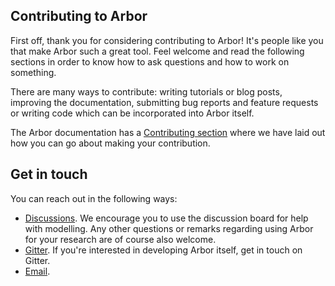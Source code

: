## Contributing to Arbor

First off, thank you for considering contributing to Arbor! It's people like you that
make Arbor such a great tool. Feel welcome and read the following sections in order to
know how to ask questions and how to work on something.

There are many ways to contribute: writing tutorials or blog posts, improving the
documentation, submitting bug reports and feature requests or writing code which can be
incorporated into Arbor itself.

The Arbor documentation has a [Contributing section](https://docs.arbor-sim.org/en/latest/contrib)
where we have laid out how you can go about making your contribution.

## Get in touch

You can reach out in the following ways:

* [Discussions](https://github.com/arbor-sim/arbor/discussions). We encourage you to use the discussion board for help with modelling. Any other questions or remarks regarding using Arbor for your research are of course also welcome.
* [Gitter](https://gitter.im/arbor-sim/community). If you're interested in developing Arbor itself, get in touch on Gitter.
* [Email](mailto:contact@arbor-sim.org).
